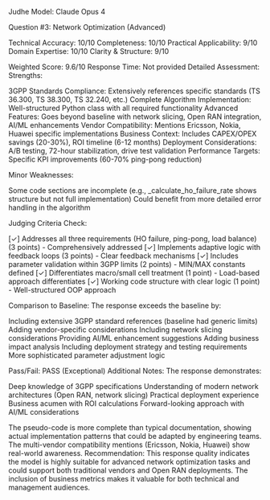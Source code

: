Judhe Model: Claude Opus 4 

Question #3: Network Optimization (Advanced)

Technical Accuracy: 10/10
Completeness: 10/10
Practical Applicability: 9/10
Domain Expertise: 10/10
Clarity & Structure: 9/10

Weighted Score: 9.6/10
Response Time: Not provided
Detailed Assessment:
Strengths:

3GPP Standards Compliance: Extensively references specific standards (TS 36.300, TS 38.300, TS 32.240, etc.)
Complete Algorithm Implementation: Well-structured Python class with all required functionality
Advanced Features: Goes beyond baseline with network slicing, Open RAN integration, AI/ML enhancements
Vendor Compatibility: Mentions Ericsson, Nokia, Huawei specific implementations
Business Context: Includes CAPEX/OPEX savings (20-30%), ROI timeline (6-12 months)
Deployment Considerations: A/B testing, 72-hour stabilization, drive test validation
Performance Targets: Specific KPI improvements (60-70% ping-pong reduction)

Minor Weaknesses:

Some code sections are incomplete (e.g., _calculate_ho_failure_rate shows structure but not full implementation)
Could benefit from more detailed error handling in the algorithm

Judging Criteria Check:

[✓] Addresses all three requirements (HO failure, ping-pong, load balance) (3 points) - Comprehensively addressed
[✓] Implements adaptive logic with feedback loops (3 points) - Clear feedback mechanisms
[✓] Includes parameter validation within 3GPP limits (2 points) - MIN/MAX constants defined
[✓] Differentiates macro/small cell treatment (1 point) - Load-based approach differentiates
[✓] Working code structure with clear logic (1 point) - Well-structured OOP approach

Comparison to Baseline:
The response exceeds the baseline by:

Including extensive 3GPP standard references (baseline had generic limits)
Adding vendor-specific considerations
Including network slicing considerations
Providing AI/ML enhancement suggestions
Adding business impact analysis
Including deployment strategy and testing requirements
More sophisticated parameter adjustment logic

Pass/Fail: PASS (Exceptional)
Additional Notes:
The response demonstrates:

Deep knowledge of 3GPP specifications
Understanding of modern network architectures (Open RAN, network slicing)
Practical deployment experience
Business acumen with ROI calculations
Forward-looking approach with AI/ML considerations

The pseudo-code is more complete than typical documentation, showing actual implementation patterns that could be adapted by engineering teams. The multi-vendor compatibility mentions (Ericsson, Nokia, Huawei) show real-world awareness.
Recommendation: This response quality indicates the model is highly suitable for advanced network optimization tasks and could support both traditional vendors and Open RAN deployments. The inclusion of business metrics makes it valuable for both technical and management audiences.
